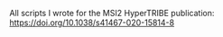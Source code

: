All scripts I wrote for the MSI2 HyperTRIBE publication: https://doi.org/10.1038/s41467-020-15814-8
